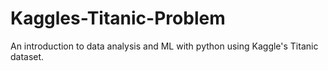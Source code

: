 # Kaggles-Titanic-Problem
An introduction to data analysis and ML with python using Kaggle's Titanic dataset.
